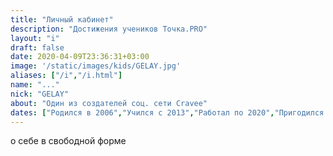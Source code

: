 ```yaml
---
title: "Личный кабинет"
description: "Достижения учеников Точка.PRO"
layout: "i"
draft: false
date: 2020-04-09T23:36:31+03:00
image: '/static/images/kids/GELAY.jpg'
aliases: ["/i","/i.html"]
name: "..."
nick: "GELAY"
about: "Один из создателей соц. сети Cravee"
dates: ["Родился в 2006","Учился с 2013","Работал по 2020","Пригодился в 2021"]
---
```

о себе в свободной форме
